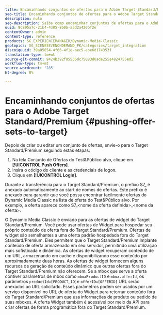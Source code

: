 ```yaml
---
title: Encaminhando conjuntos de ofertas para o Adobe Target Standard/Premium
seo-title: Encaminhando conjuntos de ofertas para o Adobe Target Standard/Premium
description: nulo
seo-description: Saiba como encaminhar conjuntos de ofertas para o Adobe Target Standard/Premium.
uuid: 8c895a7c-21b4-4d85-8b0b-a3d2a420bf2e
contentOwner: admin
content-type: reference
products: SG_EXPERIENCEMANAGER/Dynamic-Media-Classic
geptopics: SG_SCENESEVENONDEMAND_PK/categories/target_integration
discoiquuid: 39a05654-4f66-4f1e-aec5-ebe6d174353f
translation-type: tm+mt
source-git-commit: 9424b392f85536dc75083d0ade255e4824755ed1
workflow-type: tm+mt
source-wordcount: '285'
ht-degree: 0%

---
```



# Encaminhando conjuntos de ofertas para o Adobe Target Standard/Premium {#pushing-offer-sets-to-target}

Depois de criar ou editar um conjunto de ofertas, envie-o para o Target Standard/Premium seguindo estas etapas:

1. Na tela Conjunto de Ofertas do Test&amp;Público alvo, clique em **[!UICONTROL Push Offers]**.
1. Insira o código do cliente e as credenciais de logon.
1. Clique em **[!UICONTROL Login]**.

Durante a transferência para o Target Standard/Premium, o prefixo S7_ é anexado automaticamente ao start de nomes de ofertas. Este prefixo é anexado para garantir que você possa encontrar facilmente ofertas do Dynamic Media Classic na lista de oferta do Test&amp;Público alvo. Por exemplo, a oferta aparece como S7_&lt;nome da oferta definida>_&lt;nome da oferta>.

O Dynamic Media Classic é enviado para as ofertas de widget do Target Standard/Premium. Você pode usar ofertas de Widget para hospedar seu próprio conteúdo de oferta fora do Target Standard/Premium. Ofertas de widget são semelhantes a uma oferta padrão hospedada fora do Target Standard/Premium. Eles permitem que o Target Standard/Premium implante conteúdo de oferta armazenado em seu servidor, permitindo uma utilização mais sofisticada e dinâmica. As ofertas de widget recuperam conteúdo de um URL, armazenando em cache e disponibilizando esse conteúdo por aproximadamente duas horas. As ofertas de widget fornecem alguns recursos de geração de conteúdo dinâmico que outras ofertas fora do Target Standard/Premium não oferecem. Se a mbox que serve a oferta contiver parâmetros de mbox como `mboxProductID` e `mbox.offerId`, os parâmetros `productId=[PRODUCT_ID]`e `offerID=[OFFERID]` URL serão anexados ao URL solicitado. Esses parâmetros podem ser usados por um serviço disponível no URL de oferta do Widget para retornar conteúdo fora do Target Standard/Premium que usa informações de produto ou pedido de suas mboxes. A oferta Widget também é acessível por meio da API para criar ofertas de forma programática fora do Target Standard/Premium.

